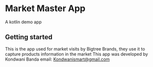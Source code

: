 # Market Master App
A kotlin demo app

## Getting started

This is the app used for market visits by Bigtree Brands, they use it to capture products information in the market
 This app was developed by Kondwani Banda
 email: Kondwanismart@gmail.com